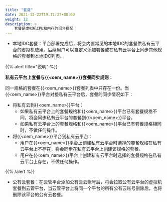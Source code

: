 ```yaml
---
title: "套餐"
date: 2021-12-22T19:17:27+08:00
weight: 12
description: >
    套餐是虚拟机CPU和内存的组合搭配
---
```


- 本地IDC套餐：平台部署完成后，将会内置常见的本地IDC的套餐供私有云平台的虚拟机使用。后续用户可以自定义添加套餐或在私有云平台上同步其他规格的套餐到本地IDC列表。

{{% alert title="说明" %}}

**私有云平台上套餐与{{<oem_name>}}套餐同步规则**：

同一规格的套餐在{{<oem_name>}}套餐列表中只存在一份。当{{<oem_name>}}平台对接私有云平台后，套餐的同步情况如下：

- 将私有云到{{<oem_name>}}平台：
    - 如果私有云平台上的套餐规格和{{<oem_name>}}平台已有套餐规格不同，将会同步私有云平台的套餐到{{<oem_name>}}平台。
    - 如果私有云平台上的套餐规格和{{<oem_name>}}平台已有套餐规格相同时，不做任何操作。
- 将{{<oem_name>}}平台到私有云平台：
    - 用户在{{<oem_name>}}平台上创建私有云平台时选择的套餐规格在私有云平台上不存在，将会同步在私有云平台上创建该规格的套餐。
    - 用户在{{<oem_name>}}平台上创建私有云平台时选择的套餐规格在私有云平台上存在，不做任何操作。

{{% /alert %}}

- 公有云套餐：在云管平台添加公有云云账号后，将会拉取公有云平台的虚拟机套餐到云管平台，当云管平台上将同一个平台的所有公有云账号删除后，也将删除该平台的公有云套餐。